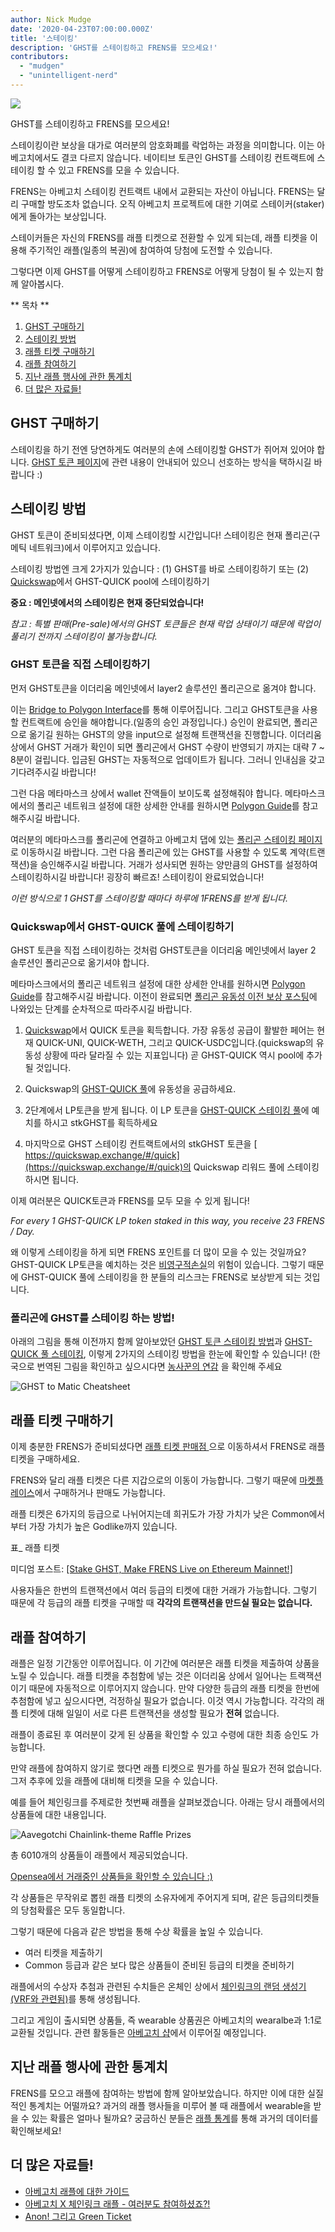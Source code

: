 ```yaml
---
author: Nick Mudge
date: '2020-04-23T07:00:00.000Z'
title: '스테이킹'
description: 'GHST를 스테이킹하고 FRENS를 모으세요!'
contributors:
  - "mudgen"
  - "unintelligent-nerd"
---
```



<div class="headerImageContainer">
<img class="headerImage" src="/staking/staking.png">
<p class="headerImageText">GHST를 스테이킹하고 FRENS를 모으세요!</p>
</div>

스테이킹이란 보상을 대가로 여러분의 암호화폐를 락업하는 과정을 의미합니다. 이는 아베고치에서도 결코 다르지 않습니다. 네이티브 토큰인 GHST를 스테이킹 컨트랙트에 스테이킹 할 수 있고 FRENS를 모을 수 있습니다.

FRENS는 아베고치 스테이킹 컨트랙트 내에서 교환되는 자산이 아닙니다. FRENS는 달리 구매할 방도조차 없습니다. 오직 아베고치 프로젝트에 대한 기여로 스테이커(staker)에게 돌아가는 보상입니다.

스테이커들은 자신의 FRENS를 래플 티켓으로 전환할 수 있게 되는데, 래플 티켓을 이용해 주기적인 래플(일종의 복권)에 참여하여 당첨에 도전할 수 있습니다.

그렇다면 이제 GHST를 어떻게 스테이킹하고 FRENS로 어떻게 당첨이 될 수 있는지 함께 알아봅시다.

<div class="contentsBox">

** 목차 **

<ol>
<li><a href=#purchasing-ghst>GHST 구매하기</a></li>
<li><a href=#how-to-stake>스테이킹 방법</a></li>
<li><a href=#purchasing-raffle-tickets>래플 티켓 구매하기</a></li>
<li><a href=#entering-raffles>래플 참여하기</a></li>
<li><a href=#past-raffles-statistics>지난 래플 행사에 관한 통계치</a></li>
<li><a href=#more-resources>더 많은 자료들!</a></li>
</ol>

</div>

## GHST 구매하기
스테이킹을 하기 전엔 당연하게도 여러분의 손에 스테이킹할 GHST가 쥐어져 있어야 합니다. [GHST 토큰 페이지](/posts/ghst)에 관련 내용이 안내되어 있으니 선호하는 방식을 택하시길 바랍니다 :)

## 스테이킹 방법
GHST 토큰이 준비되셨다면, 이제 스테이킹할 시간입니다! 스테이킹은 현재 폴리곤(구 메틱 네트워크)에서 이루어지고 있습니다.

스테이킹 방법엔 크게 2가지가 있습니다 : (1) GHST를 바로 스테이킹하기 또는 (2) [Quickswap](/glossary#quickswap)에서 GHST-QUICK pool에 스테이킹하기

**중요 : 메인넷에서의 스테이킹은 현재 중단되었습니다!**

*참고 : 특별 판매(Pre-sale)에서의 GHST 토큰들은 현재 락업 상태이기 때문에 락업이 풀리기 전까지 스테이킹이 불가능합니다.*

### GHST 토큰을 직접 스테이킹하기

먼저 GHST토큰을 이더리움 메인넷에서 layer2 솔루션인 폴리곤으로 옮겨야 합니다.

이는 [Bridge to Polygon Interface](https://aavegotchi.com/bridge)를 통해 이루어집니다. 그리고 GHST토큰을 사용할 컨트랙트에 승인을 해야합니다.(일종의 승인 과정입니다.) 승인이 완료되면, 폴리곤으로 옮기길 원하는 GHST의 양을 input으로 설정해 트랜잭션을 진행합니다. 이더리움 상에서 GHST 거래가 확인이 되면 폴리곤에서 GHST 수량이 반영되기 까지는 대략 7 ~ 8분이 걸립니다. 입금된 GHST는 자동적으로 업데이트가 됩니다. 그러니 인내심을 갖고 기다려주시길 바랍니다!

그런 다음 메타마스크 상에서 wallet 잔액들이 보이도록 설정해줘야 합니다. 메타마스크에서의 폴리곤 네트워크 설정에 대한 상세한 안내를 원하시면 [Polygon Guide](/polygon)를 참고해주시길 바랍니다.

여러분의 메타마스크를 폴리곤에 연결하고 아베고치 댑에 있는 [폴리곤 스테이킹 페이지](https://aavegotchi.com/stake-polygon)로 이동하시길 바랍니다. 그런 다음 폴리곤에 있는 GHST를 사용할 수 있도록 계약(트랜잭션)을 승인해주시길 바랍니다. 거래가 성사되면 원하는 양만큼의 GHST를 설정하여 스테이킹하시길 바랍니다! 굉장히 빠르죠! 스테이킹이 완료되었습니다!

*이런 방식으로 1 GHST를 스테이킹할 때마다 하루에 1FRENS를 받게 됩니다.*

### Quickswap에서 GHST-QUICK 풀에 스테이킹하기

GHST 토큰을 직접 스테이킹하는 것처럼 GHST토큰을 이더리움 메인넷에서 layer 2 솔루션인 폴리곤으로 옮기셔야 합니다.

메타마스크에서의 폴리곤 네트워크 설정에 대한 상세한 안내를 원하시면 [Polygon Guide](/polygon)를 참고해주시길 바랍니다. 이전이 완료되면 [폴리곤 유동성 이전 보상 포스팅](https://aavegotchi.medium.com/ghst-token-live-on-matic-100k-usd-liquidity-migration-incentives-announced-faq-2590daa25d73)에 나와있는 단계를 순차적으로 따라주시길 바랍니다.

1. [Quickswap](https://quickswap.exchange)에서 QUICK 토큰을 획득합니다. 가장 유동성 공급이 활발한 페어는 현재 QUICK-UNI, QUICK-WETH, 그리고 QUICK-USDC입니다.(quickswap의 유동성 상황에 따라 달라질 수 있는 지표입니다) 곧 GHST-QUICK 역시 pool에 추가될 것입니다.

2. Quickswap의 [GHST-QUICK 풀](https://aavegotchi.com/stake-matic)에 유동성을 공급하세요.

3. 2단계에서 LP토큰을 받게 됩니다. 이 LP 토큰을 [GHST-QUICK 스테이킹 풀](https://aavegotchi.com/stake-polygon)에 예치를 하시고 stkGHST를 획득하세요

4. 마지막으로 GHST 스테이킹 컨트랙트에서의 stkGHST 토큰을 [ https://quickswap.exchange/#/quick](https://quickswap.exchange/#/quick)의 Quickswap 리워드 풀에 스테이킹 하시면 됩니다.

이제 여러분은 QUICK토큰과 FRENS를 모두 모을 수 있게 됩니다!

*For every 1 GHST-QUICK LP token staked in this way, you receive 23 FRENS / Day.*

왜 이렇게 스테이킹을 하게 되면 FRENS 포인트를 더 많이 모을 수 있는 것일까요? GHST-QUICK LP토큰을 예치하는 것은 [비영구적손실](/glossary#impermanent-loss)의 위험이 있습니다. 그렇기 때문에 GHST-QUICK 풀에 스테이킹을 한 분들의 리스크는 FRENS로 보상받게 되는 것입니다.

### 폴리곤에 GHST를 스테이킹 하는 방법!

아래의 그림을 통해 이전까지 함께 알아보았던 <a href=#staking-ghst-tokens-directly>GHST 토큰 스테이킹 방법</a>과 <a href=#staking-in-the-ghst-quick-pool-on-quickswap>GHST-QUICK 풀 스테이킹</a>, 이렇게 2가지의 스테이킹 방법을 한눈에 확인할 수 있습니다! (한국으로 번역된 그림을 확인하고 싶으시다면 [ 농사꾼의 연감](https://aavegotchikr.medium.com/%EB%86%8D%EC%82%AC%EA%BE%BC%EC%9D%98-%EC%97%B0%EA%B0%90-ghst-%EB%A7%88%EC%9D%B4%EA%B7%B8%EB%A0%88%EC%9D%B4%EC%85%98-%EA%B0%80%EC%9D%B4%EB%93%9C-c28b64c8ad8d) 을 확인해 주세요

<img class = "bodyImage" src = "/staking/GHST-to-Matic-Cheatsheet.png" alt = "GHST to Matic Cheatsheet" />

## 래플 티켓 구매하기

이제 충분한 FRENS가 준비되셨다면 [ 래플 티켓 판매점 ](https://aavegotchi.com/tickets)으로 이동하셔서 FRENS로 래플 티켓을 구매하세요.

FRENS와 달리 래플 티켓은 다른 지갑으로의 이동이 가능합니다. 그렇기 때문에 [마켓플레이스](/marketplace)에서 구매하거나 판매도 가능합니다.

래플 티켓은 6가지의 등급으로 나뉘어지는데 희귀도가 가장 가치가 낮은 Common에서부터 가장 가치가 높은 Godlike까지 있습니다.

표_ 래플 티켓

미디엄 포스트: [ [Stake GHST, Make FRENS Live on Ethereum Mainnet!]](https://aavegotchi.medium.com/stake-ghst-make-frens-live-on-ethereum-mainnet-658bd507d67b)

사용자들은 한번의 트랜잭션에서 여러 등급의 티켓에 대한 거래가 가능합니다. 그렇기 때문에 각 등급의 래플 티켓을 구매할 때 **각각의 트랜잭션을 만드실 필요는 없습니다.**

## 래플 참여하기

래플은 일정 기간동안 이루어집니다. 이 기간에 여러분은 래플 티켓을 제출하여 상품을 노릴 수 있습니다. 래플 티켓을 추첨함에 넣는 것은 이더리움 상에서 일어나는 트랙잭션이기 때문에 자동적으로 이루어지지 않습니다. 만약 다양한 등급의 래플 티켓을 한번에 추첨함에 넣고 싶으시다면, 걱정하실 필요가 없습니다. 이것 역시 가능합니다. 각각의 래플 티켓에 대해 일일이 서로 다른 트랜잭션을 생성할 필요가 **전혀** 없습니다.

래플이 종료된 후 여러분이 갖게 된 상품을 확인할 수 있고 수령에 대한 최종 승인도 가능합니다.

만약 래플에 참여하지 않기로 했다면 래플 티켓으로 뭔가를 하실 필요가 전혀 없습니다. 그저 추후에 있을 래플에 대비해 티켓을 모을 수 있습니다.

예를 들어 체인링크를 주제로한 첫번째 래플을 살펴보겠습니다. 아래는 당시 래플에서의 상품들에 대한 내용입니다.

<img class = "bodyImage" src = "/staking/link-raffle-prizes.png" alt = "Aavegotchi Chainlink-theme Raffle Prizes" />

총 6010개의 상품들이 래플에서 제공되었습니다.

[Opensea에서 거래중인 상품들을 확인할 수 있습니다 :)](https://opensea.io/activity/aavegotchi-wearable-vouchers)

각 상품들은 무작위로 뽑힌 래플 티켓의 소유자에게 주어지게 되며, 같은 등급의티켓들의 당첨확률은 모두 동일합니다.

그렇기 때문에 다음과 같은 방법을 통해 수상 확률을 높일 수 있습니다.
* 여러 티켓을 제출하기
* Common 등급과 같은 보다 많은 상품들이 준비된 등급의 티켓을 준비하기

래플에서의 수상자 추첨과 관련된 수치들은 온체인 상에서 [체인링크의 랜덤 생성기(VRF와 관련됨)](https://blog.chain.link/verifiable-random-functions-vrf-random-number-generation-rng-feature/)를 통해 생성됩니다.

그리고 게임이 출시되면 상품들, 즉 wearable 상품권은 아베고치의 wearalbe과 1:1로 교환될 것입니다. 관련 활동들은 [아베고치 샵](https://aavegotchi.com/shop)에서 이루어질 예정입니다.

## 지난 래플 행사에 관한 통계치
FRENS를 모으고 래플에 참여하는 방법에 함께 알아보았습니다. 하지만 이에 대한 실질적인 통계치는 어떨까요? 과거의 래플 행사들을 미루어 볼 때 래플에서 wearable을 받을 수 있는 확률은 얼마나 될까요? 궁금하신 분들은 [래플 통계](/raffles-stats)를 통해 과거의 데이터를 확인해보세요!

## 더 많은 자료들!

- [아베고치 래플에 대한 가이드](https://aavegotchi.medium.com/aavegotchi-raffles-a-frenly-guide-66f624c9bc60)
- [아베고치 X 체인링크 래플 - 여러분도 참여하셨죠?!](https://aavegotchi.medium.com/aavegotchi-chainlink-raffle-you-just-won-af87712f1018)
- [Anon! 그리고 Green Ticket](https://aavegotchi.medium.com/anon-and-the-green-ticket-5776969b3a69)